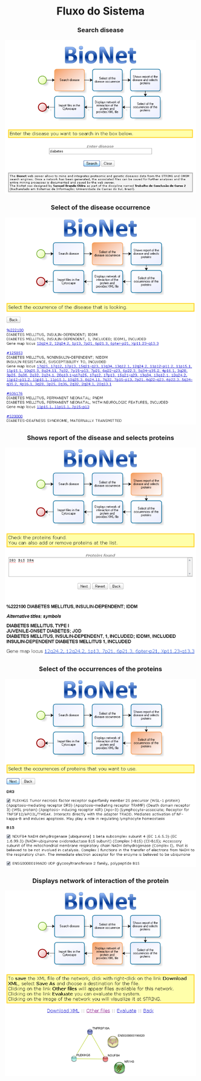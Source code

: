 <h1 align="center">
  Fluxo do Sistema
</h1>

<div align="center">
  <h3>Search disease</h3>

  ![alt text](https://raw.githubusercontent.com/samuel-oldra/Monografia/main/imgs/step01.png)

  <h3>Select of the disease occurrence</h3>

  ![alt text](https://raw.githubusercontent.com/samuel-oldra/Monografia/main/imgs/step02.png)

  <h3>Shows report of the disease and selects proteins</h3>

  ![alt text](https://raw.githubusercontent.com/samuel-oldra/Monografia/main/imgs/step03.png)

  <h3>Select of the occurrences of the proteins</h3>

  ![alt text](https://raw.githubusercontent.com/samuel-oldra/Monografia/main/imgs/step04.png)

  <h3>Displays network of interaction of the protein</h3>

  ![alt text](https://raw.githubusercontent.com/samuel-oldra/Monografia/main/imgs/step05.png)
</div>
